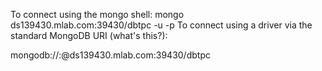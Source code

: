 To connect using the mongo shell:
mongo ds139430.mlab.com:39430/dbtpc -u <dbuser> -p <dbpassword>
To connect using a driver via the standard MongoDB URI (what's this?):

mongodb://<dbuser>:<dbpassword>@ds139430.mlab.com:39430/dbtpc
